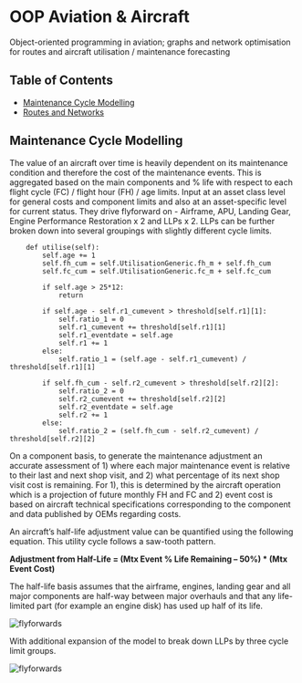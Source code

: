 # OOP Aviation & Aircraft
Object-oriented programming in aviation; graphs and network optimisation for routes and aircraft utilisation / maintenance forecasting

## Table of Contents
* [Maintenance Cycle Modelling](#maintenance-cycle-modelling)
* [Routes and Networks](#routes-and-networks)

## Maintenance Cycle Modelling
The value of an aircraft over time is heavily dependent on its maintenance condition and therefore the cost of the maintenance events. This is aggregated based on the main components and % life with respect to each flight cycle (FC) / flight hour (FH) / age limits. Input at an asset class level for general costs and component limits and also at an asset-specific level for current status. They drive flyforward on - Airframe, APU, Landing Gear, Engine Performance Restoration x 2 and LLPs x 2. LLPs can be further broken down into several groupings with slightly different cycle limits.

```
    def utilise(self):
        self.age += 1
        self.fh_cum = self.UtilisationGeneric.fh_m + self.fh_cum
        self.fc_cum = self.UtilisationGeneric.fc_m + self.fc_cum

        if self.age > 25*12:
            return

        if self.age - self.r1_cumevent > threshold[self.r1][1]:
            self.ratio_1 = 0
            self.r1_cumevent += threshold[self.r1][1]
            self.r1_eventdate = self.age
            self.r1 += 1
        else:
            self.ratio_1 = (self.age - self.r1_cumevent) / threshold[self.r1][1]

        if self.fh_cum - self.r2_cumevent > threshold[self.r2][2]:
            self.ratio_2 = 0
            self.r2_cumevent += threshold[self.r2][2]
            self.r2_eventdate = self.age
            self.r2 += 1
        else:
            self.ratio_2 = (self.fh_cum - self.r2_cumevent) / threshold[self.r2][2]
```

On a component basis, to generate the maintenance adjustment an accurate assessment of 1) where each major maintenance event is relative to their last and next shop visit, and 2) what percentage of its next shop visit cost is remaining. For 1), this is determined by the aircraft operation which is a projection of future monthly FH and FC and 2) event cost is based on aircraft technical specifications corresponding to the component and data published by OEMs regarding costs.

An aircraft’s half-life adjustment value can be quantified using the following equation. This utility cycle follows a saw-tooth pattern.

**Adjustment from Half-Life = (Mtx Event % Life Remaining – 50%) * (Mtx Event Cost)**

The half-life basis assumes that the airframe, engines, landing gear and all major components are half-way between major overhauls and that any life-limited part (for example an engine disk) has used up half of its life.

![flyforwards](https://user-images.githubusercontent.com/84533632/123513884-a0b3d080-d687-11eb-9e3a-1d06bfd4bcfa.png)

With additional expansion of the model to break down LLPs by three cycle limit groups.

![flyforwards](https://user-images.githubusercontent.com/84533632/123546838-3fa6fe00-d756-11eb-9b3d-c2f8495edc3d.png)
